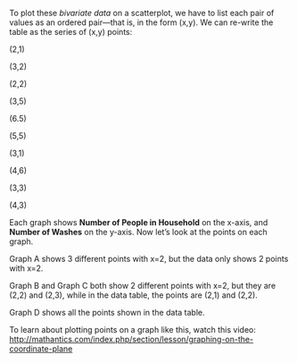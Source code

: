 To plot these *bivariate data* on a scatterplot, we have
to list each pair of values as an ordered pair—that is, in the form
(x,y). We can re-write the table as the series of (x,y) points:

(2,1)

(3,2)

(2,2)

(3,5)

(6.5)

(5,5)

(3,1)

(4,6)

(3,3)

(4,3)

Each graph shows **Number of People in Household** on the x-axis, and
**Number of Washes** on the y-axis. Now let’s look at the points on each
graph.

Graph A shows 3 different points with x=2, but the data only shows 2
points with x=2.

Graph B and Graph C both show 2 different points with x=2, but they are
(2,2) and (2,3), while in the data table, the points are (2,1) and
(2,2).

Graph D shows all the points shown in the data table.

To learn about plotting points on a graph like this, watch this video:
<http://mathantics.com/index.php/section/lesson/graphing-on-the-coordinate-plane>
